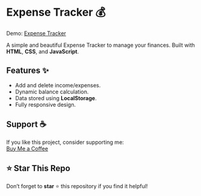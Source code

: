 # Expense Tracker 💰  

Demo: [Expense Tracker](https://expensetracker-senotron.glitch.me)  

A simple and beautiful Expense Tracker to manage your finances. Built with **HTML**, **CSS**, and **JavaScript**.  

## Features ✨  
- Add and delete income/expenses.  
- Dynamic balance calculation.  
- Data stored using **LocalStorage**.  
- Fully responsive design.  

## Support ☕  
If you like this project, consider supporting me:  
[Buy Me a Coffee](https://kofe.al/senan)  

## ⭐ Star This Repo  
Don’t forget to **star** ⭐ this repository if you find it helpful!  
